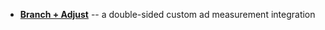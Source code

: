 * [**Branch + Adjust**](/recipes/double_sided_third_party_integration/) -- a double-sided custom ad measurement integration
